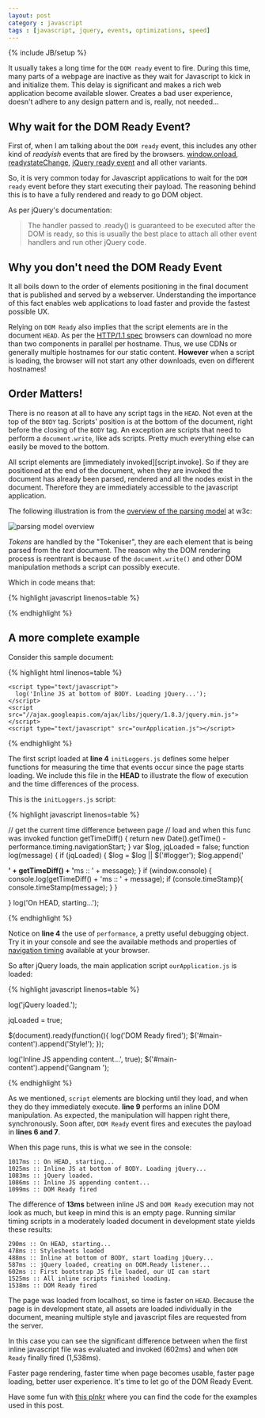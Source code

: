```yaml
---
layout: post
category : javascript
tags : [javascript, jquery, events, optimizations, speed]
---
```

{% include JB/setup %}

It usually takes a long time for the `DOM ready` event to fire. During this time, many parts of a webpage are inactive as they wait for Javascript to kick in and initialize them. This delay is significant and makes a rich web application become available slower. Creates a bad user experience, doesn't adhere to any design pattern and is, really, not needed...

## Why wait for the DOM Ready Event?

First of, when I am talking about the `DOM ready` event, this includes any other kind of *readyish* events that are fired by the browsers. [window.onload][window.onload], [readystateChange][readystateChange], [jQuery ready event][dom.ready] and all other variants.

So, it is very common today for Javascript applications to wait for the `DOM ready` event before they start executing their payload. The reasoning behind this is to have a fully rendered and ready to go DOM object.

As per jQuery's documentation:

> The handler passed to .ready() is guaranteed to be executed after the DOM is ready, so this is usually the best place to attach all other event handlers and run other jQuery code.

## Why you don't need the DOM Ready Event

It all boils down to the order of elements positioning in the final document that is published and served by a webserver. Understanding the importance of this fact enables web applications to load faster and provide the fastest possible UX.

Relying on `DOM Ready` also implies that the script elements are in the document `HEAD`. As per the [HTTP/1.1 spec][http1.1] browsers can download no more than two components in parallel per hostname. Thus, we use CDNs or generally multiple hostnames for our static content. **However** when a script is loading, the browser will not start any other downloads, even on different hostnames!

## Order Matters!

There is no reason at all to have any script tags in the `HEAD`. Not even at the top of the `BODY` tag. Scripts' position is at the bottom of the document, right before the closing of the `BODY` tag. An exception  are scripts that need to perform a `document.write`, like ads scripts. Pretty much everything else can easily be moved to the bottom.

All script elements are [immediately invoked][script.invoke]. So if they are positioned at the end of the document, when they are invoked the document has already been parsed, rendered and all the nodes exist in the document. Therefore they are immediately accessible to the javascript application.

The following illustration is from the [overview of the parsing model][parsingModel] at w3c:

![parsing model overview][img.parsingModel]

*Tokens* are handled by the "Tokeniser", they are each element that is being parsed from the *text* document. The reason why the DOM rendering process is reentrant is because of the `document.write()` and other DOM manipulation methods a script can possibly execute.

Which in code means that:

{% highlight javascript linenos=table %}
<span id="spanOne"></span>
<script>
var one = document.getElementById('spanOne');
var two = document.getElementById('spanTwo');

// span one was defined before the script so it's available and can be manipulated
one.innerHTML = 'Gangnam';

// span two is defined after the script and is undefined
try {
  two.innerHTML = ' Style';
} catch(e) {
  console.log('Error, span two not defined', e);
}
</script>
<span id="spanTwo"></span>
{% endhighlight %}

## A more complete example

Consider this sample document:

{% highlight html linenos=table %}

<!DOCTYPE html>
<html>
  <head lang="en">
    <script type="text/javascript" src="initLoggers.js"></script>
  </head>
  <body>
    <div id="main-content"></div>
    <div id="logger"></div>

    <script type="text/javascript">
      log('Inline JS at bottom of BODY. Loading jQuery...');
    </script>
    <script src="//ajax.googleapis.com/ajax/libs/jquery/1.8.3/jquery.min.js"></script>
    <script type="text/javascript" src="ourApplication.js"></script>
  </body>
</html>

{% endhighlight %}

The first script loaded at **line 4** `initLoggers.js` defines some helper functions for measuring the time that events occur since the page starts loading. We include this file in the **HEAD** to illustrate the flow of execution and the time differences of the process.

This is the `initLoggers.js` script:

{% highlight javascript linenos=table %}

// get the current time difference between page
// load and when this func was invoked
function getTimeDiff() {
  return new Date().getTime() - performance.timing.navigationStart;
}
var $log, jqLoaded = false;
function log(message) {
  if (jqLoaded) {
    $log = $log || $('#logger');
    $log.append('<p><b>' + getTimeDiff() + '</b>ms :: ' + message);
  }
  if (window.console) {
    console.log(getTimeDiff() + 'ms :: ' + message);
    if (console.timeStamp){
      console.timeStamp(message);
    }
  }

}
log('On HEAD, starting...');

{% endhighlight %}


Notice on **line 4** the use of `performance`, a pretty useful debugging object. Try it in your console and see the available methods and properties of [navigation timing](http://dvcs.w3.org/hg/webperf/raw-file/tip/specs/NavigationTiming/Overview.html) available at your browser.

So after jQuery loads, the main application script `ourApplication.js` is loaded:

{% highlight javascript linenos=table %}

log('jQuery loaded.');

jqLoaded = true;

$(document).ready(function(){
  log('DOM Ready fired');
  $('#main-content').append('Style!');
});

log('Inline JS appending content...', true);
$('#main-content').append('Gangnam ');

{% endhighlight %}

As we mentioned, `script` elements are blocking until they load, and when they do they immediately execute. **line 9** performs an inline DOM manipulation. As expected, the manipulation will happen right there, synchronously. Soon after, `DOM Ready` event fires and executes the payload in **lines 6 and 7**.

When this page runs, this is what we see in the console:

    1017ms :: On HEAD, starting...
    1025ms :: Inline JS at bottom of BODY. Loading jQuery...
    1083ms :: jQuery loaded.
    1086ms :: Inline JS appending content...
    1099ms :: DOM Ready fired

The difference of **13ms** between inline JS and `DOM Ready` execution may not look as much, but keep in mind this is an empty page. Running similar timing scripts in a moderately loaded document in development state yields these results:

    290ms :: On HEAD, starting...
    478ms :: Stylesheets loaded
    488ms :: Inline at bottom of BODY, start loading jQuery...
    587ms :: jQuery loaded, creating on DOM.Ready listener...
    602ms :: First bootstrap JS file loaded, our UI can start
    1525ms :: All inline scripts finished loading.
    1538ms :: DOM Ready fired

The page was loaded from localhost, so time is faster on `HEAD`. Because the page is in development state, all assets are loaded individually in the document, meaning multiple style and javascript files are requested from the server.

In this case you can see the significant difference between when the first inline javascript file was evaluated and invoked (602ms) and when `DOM Ready` finally fired (1,538ms).

Faster page rendering, faster time when page becomes usable, faster page loading, better user experience. It's time to let go of the DOM Ready Event.

Have some fun with [this plnkr](http://embed.plnkr.co/5ya2mWtrcRDSfR4ozNRz) where you can find the code for the examples used in this post.

[window.onload]: https://developer.mozilla.org/en-US/docs/DOM/window.onload "MDN window.onload event"
[readystateChange]: https://developer.mozilla.org/en-US/docs/Mozilla_event_reference/readystatechange "MDN readystateChange event"
[dom.ready]: http://api.jquery.com/ready/ "jQuery Document Ready event"
[http1.1]: http://www.w3.org/Protocols/rfc2616/rfc2616-sec8.html#sec8.1.4 "HTTP/1.1 Spec at w3c"
[script.invote]: https://developer.mozilla.org/en-US/docs/HTML/Element/script "MDN script element"
[parsingModel]: http://www.w3.org/TR/2011/WD-html5-20110405/parsing.html#overview-of-the-parsing-model "w3c overview of the parsing model"
[img.parsingModel]: http://www.w3.org/TR/2011/WD-html5-20110405/images/parsing-model-overview.png "w3c overview of the parsing model"
[tree.construction]: http://www.w3.org/TR/2011/WD-html5-20110405/tokenization.html#tree-construction "w3c Tokenization - Tree construction"
